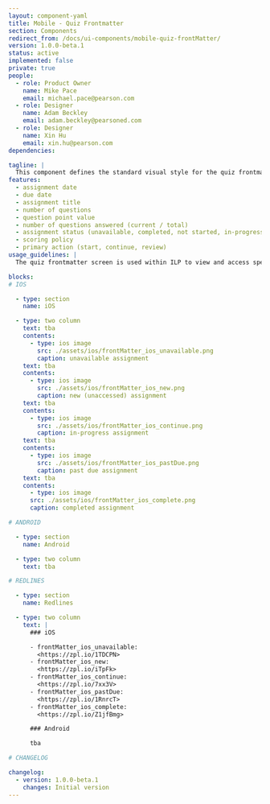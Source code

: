 ```yaml
---
layout: component-yaml
title: Mobile - Quiz Frontmatter
section: Components
redirect_from: /docs/ui-components/mobile-quiz-frontMatter/
version: 1.0.0-beta.1
status: active
implemented: false
private: true
people:
  - role: Product Owner
    name: Mike Pace
    email: michael.pace@pearson.com
  - role: Designer
    name: Adam Beckley
    email: adam.beckley@pearsoned.com
  - role: Designer
    name: Xin Hu
    email: xin.hu@pearson.com
dependencies:

tagline: |
  This component defines the standard visual style for the quiz frontmatter screen.
features:
  - assignment date
  - due date
  - assignment title
  - number of questions
  - question point value
  - number of questions answered (current / total)
  - assignment status (unavailable, completed, not started, in-progress, overdue)
  - scoring policy
  - primary action (start, continue, review)
usage_guidelines: |
  The quiz frontmatter screen is used within ILP to view and access specific quizzes for a particular course.

blocks:
# IOS

  - type: section
    name: iOS

  - type: two column
    text: tba
    contents:
      - type: ios image
        src: ./assets/ios/frontMatter_ios_unavailable.png
        caption: unavailable assignment
    text: tba
    contents:
      - type: ios image
        src: ./assets/ios/frontMatter_ios_new.png
        caption: new (unaccessed) assignment
    text: tba
    contents:
      - type: ios image
        src: ./assets/ios/frontMatter_ios_continue.png
        caption: in-progress assignment
    text: tba
    contents:
      - type: ios image
        src: ./assets/ios/frontMatter_ios_pastDue.png
        caption: past due assignment
    text: tba
    contents:
      - type: ios image
      src: ./assets/ios/frontMatter_ios_complete.png
      caption: completed assignment

# ANDROID

  - type: section
    name: Android

  - type: two column
    text: tba

# REDLINES

  - type: section
    name: Redlines

  - type: two column
    text: |
      ### iOS

      - frontMatter_ios_unavailable:
        <https://zpl.io/1TDCPN>
      - frontMatter_ios_new:
        <https://zpl.io/iTpFk>
      - frontMatter_ios_continue:
        <https://zpl.io/7xx3V>
      - frontMatter_ios_pastDue:
        <https://zpl.io/1RnrcT>
      - frontMatter_ios_complete:
        <https://zpl.io/Z1jfBmg>

      ### Android

      tba

# CHANGELOG  

changelog:
  - version: 1.0.0-beta.1
    changes: Initial version
---
```

